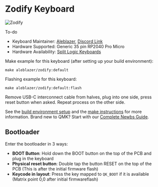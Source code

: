 # Zodify Keyboard

![Zodify](https://placehold.jpg)

To-do

* Keyboard Maintainer: [Aleblazer](https://github.com/Aleblazer/), [Discord Link](https://discord.gg/BCSbXwskVt)
* Hardware Supported: Generic 35 pin RP2040 Pro Micro
* Hardware Availability: [Split Logic Keyboards](https://www.splitlogic.xyz/shop/pcb-kit/p/zodiark-7fyc5)

Make example for this keyboard (after setting up your build environment):

    make aleblazer/zodify:default

Flashing example for this keyboard:

    make aleblazer/zodify:default:flash

Remove USB-C interconnect cable from halves, plug into one side, press reset button when asked. Repeat process on the other side.

See the [build environment setup](https://docs.qmk.fm/#/getting_started_build_tools) and the [make instructions](https://docs.qmk.fm/#/getting_started_make_guide) for more information. Brand new to QMK? Start with our [Complete Newbs Guide](https://docs.qmk.fm/#/newbs).

## Bootloader

Enter the bootloader in 3 ways:

* **BOOT Button**: Hold down the BOOT button on the top of the PCB and plug in the keyboard 
* **Physical reset button**: Double tap the button RESET on the top of the PCB (This is after the initial firmware flash)
* **Keycode in layout**: Press the key mapped to `QK_BOOT` if it is available (Matrix point 0,0 after initial firmwareflash)
